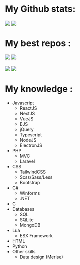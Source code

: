 <h1>My Github stats: </h1>
<a href="#"><img align="center" src='https://github-readme-stats.vercel.app/api?username=Kunah&count_private=true&bg_color=0d1117&text_color=E5E7EB&title_color=01acfb&border_color=4B5563'/></a>
<a href="#"><img align="center" src='https://github-readme-stats.vercel.app/api/top-langs/?username=Kunah&layout=compact&bg_color=0d1117&title_color=01acfb&text_color=E5E7EB&border_color=4B5563'/></a>
<h1>My best repos : </h1>
<span>
    <a href="https://github.com/Kunah/Cpp-Winforms-App"><img align="top" src="https://github-readme-stats.vercel.app/api/pin/?username=Kunah&repo=Cpp-Winforms-App&bg_color=0d1117&title_color=01acfb&text_color=E5E7EB&border_color=4B5563" /></a>
    <a href="https://github.com/Kunah/discord.js-bot-template"><img align="top" src="https://github-readme-stats.vercel.app/api/pin/?username=Kunah&repo=discord.js-bot-template&bg_color=0d1117&title_color=01acfb&text_color=E5E7EB&border_color=4B5563" /></a>
    <div>ㅤ</div>
    <a href="https://github.com/Kunah/karma"><img align="top" src="https://github-readme-stats.vercel.app/api/pin/?username=Kunah&repo=karma&bg_color=0d1117&title_color=01acfb&text_color=E5E7EB&border_color=4B5563" /></a>
    <a href="https://github.com/Kunah/ATM"><img align="top" src="https://github-readme-stats.vercel.app/api/pin/?username=Kunah&repo=ATM&bg_color=0d1117&title_color=01acfb&text_color=E5E7EB&border_color=4B5563" /></a>
</span>

<h1>My knowledge : </h1>
<ul>
    <li>Javascript
        <ul>
            <li>ReactJS</li>
            <li>NextJS</li>
            <li>VueJS</li>
            <li>EJS</li>
            <li>jQuery</li>
            <li>Typescript</li>
            <li>NodeJS</li>
            <li>ElectronJS</li>
        </ul>
    </li>
    <li>PHP
        <ul>
            <li>MVC</li>
            <li>Laravel</li>
        </ul>
    </li>
    <li>CSS
        <ul>
            <li>TailwindCSS</li>
            <li>Scss/Sass/Less</li>
            <li>Bootstrap</li>
        </ul>
    </li>
    <li>C#
        <ul>
            <li>Winforms</li>
            <li>.NET</li>
        </ul>
    </li>
    <li>C</li>
    <li> Databases
        <ul>
            <li>SQL</li>
            <li>SQLite</li>
            <li>MongoDB</li>
        </ul>
    </li>
    <li>Lua
        <ul>
            <li>ESX Framework</li>
        </ul>
    </li>
    <li>HTML</li>
    <li>Python</li>
    <li> Other skills
        <ul>
            <li>Data design (Merise)</li>
        </ul>
    </li>
</ul> 
